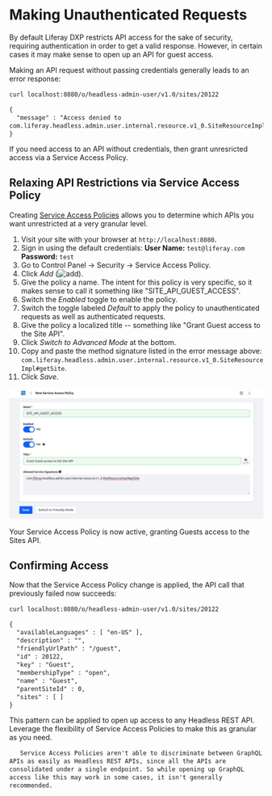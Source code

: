 # Making Unauthenticated Requests

By default Liferay DXP restricts API access for the sake of security, requiring authentication in order to get a valid response. However, in certain cases it may make sense to open up an API for guest access.

Making an API request without passing credentials generally leads to an error response:

```
curl localhost:8080/o/headless-admin-user/v1.0/sites/20122
```

```
{
  "message" : "Access denied to com.liferay.headless.admin.user.internal.resource.v1_0.SiteResourceImpl#getSite"
}
```

If you need access to an API without credentials, then grant unresricted access via a Service Access Policy.

## Relaxing API Restrictions via Service Access Policy

Creating [Service Access Policies](../../installation-and-upgrades/securing-liferay/securing-web-services/setting-service-access-policies.md) allows you to determine which APIs you want unrestricted at a very granular level.

1. Visit your site with your browser at `http://localhost:8080`.
1. Sign in using the default credentials:
   **User Name:** `test@liferay.com`
   **Password:** `test`
1. Go to Control Panel &rarr; Security &rarr; Service Access Policy.
1. Click *Add* (![add](../../../images/icon-add.png)).
1. Give the policy a name. The intent for this policy is very specific, so it makes sense to call it something like "SITE_API_GUEST_ACCESS".
1. Switch the *Enabled* toggle to enable the policy.
1. Switch the toggle labeled *Default* to apply the policy to unauthenticated requests as well as authenticated requests.
1. Give the policy a localized title -- something like "Grant Guest access to the Site API".
1. Click *Switch to Advanced Mode* at the bottom.
1. Copy and paste the method signature listed in the error message above: `com.liferay.headless.admin.user.internal.resource.v1_0.SiteResourceImpl#getSite`.
1. Click *Save*.

![Service Access Policy Form](./making-unauthenticated-requests/images/01.png)

Your Service Access Policy is now active, granting Guests access to the Sites API.

## Confirming Access

Now that the Service Access Policy change is applied, the API call that previously failed now succeeds:

```
curl localhost:8080/o/headless-admin-user/v1.0/sites/20122
```

```
{
  "availableLanguages" : [ "en-US" ],
  "description" : "",
  "friendlyUrlPath" : "/guest",
  "id" : 20122,
  "key" : "Guest",
  "membershipType" : "open",
  "name" : "Guest",
  "parentSiteId" : 0,
  "sites" : [ ]
}
```

This pattern can be applied to open up access to any Headless REST API. Leverage the flexibility of Service Access Policies to make this as granular as you need.

```note::
   Service Access Policies aren't able to discriminate between GraphQL APIs as easily as Headless REST APIs, since all the APIs are consolidated under a single endpoint. So while opening up GraphQL access like this may work in some cases, it isn't generally recommended.
   ```